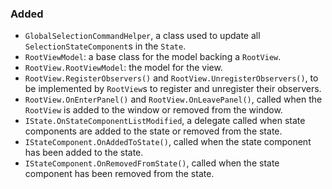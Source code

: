 ### Added

- `GlobalSelectionCommandHelper`, a class used to update all `SelectionStateComponent`s in the `State`.
- `RootViewModel`: a base class for the model backing a `RootView`.
- `RootView.RootViewModel`: the model for the view.
- `RootView.RegisterObservers()` and `RootView.UnregisterObservers()`, to be implemented by `RootView`s to register and unregister their observers.
- `RootView.OnEnterPanel()` and `RootView.OnLeavePanel()`, called when the `RootView` is added to the window or removed from the window.
- `IState.OnStateComponentListModified`, a delegate called when state components are added to the state or removed from the state.
- `IStateComponent.OnAddedToState()`, called when the state component has been added to the state.
- `IStateComponent.OnRemovedFromState()`, called when the state component has been removed from the state.
